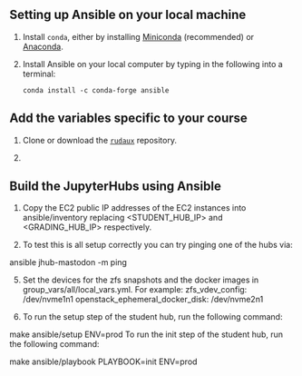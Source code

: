 ## Setting up Ansible on your local machine

1. Install `conda`, either by installing [Miniconda](https://docs.conda.io/en/latest/miniconda.html#) (recommended) or [Anaconda](https://docs.anaconda.com/anaconda/install/).

1. Install Ansible on your local computer by typing in the following into a terminal: 

    ```
    conda install -c conda-forge ansible
    ```

## Add the variables specific to your course

1. Clone or download the [`rudaux`](https://github.com/UBC-DSCI/rudaux) repository.

2. 

## Build the JupyterHubs using Ansible

1. Copy the EC2 public IP addresses of the EC2 instances into ansible/inventory replacing <STUDENT_HUB_IP> and <GRADING_HUB_IP> respectively.

4. To test this is all setup correctly you can try pinging one of the hubs via:

ansible jhub-mastodon -m ping

5. Set the devices for the zfs snapshots and the docker images in group_vars/all/local_vars.yml. For example:
zfs_vdev_config: /dev/nvme1n1
openstack_ephemeral_docker_disk: /dev/nvme2n1

6. To run the setup step of the student hub, run the following command:

make ansible/setup ENV=prod
To run the init step of the student hub, run the following command:

make ansible/playbook PLAYBOOK=init ENV=prod
